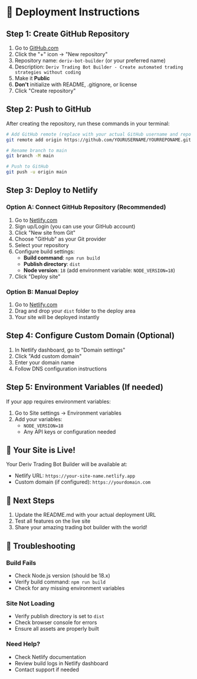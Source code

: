 # 🚀 Deployment Instructions

## Step 1: Create GitHub Repository

1. Go to [GitHub.com](https://github.com)
2. Click the "+" icon → "New repository"
3. Repository name: `deriv-bot-builder` (or your preferred name)
4. Description: `Deriv Trading Bot Builder - Create automated trading strategies without coding`
5. Make it **Public**
6. **Don't** initialize with README, .gitignore, or license
7. Click "Create repository"

## Step 2: Push to GitHub

After creating the repository, run these commands in your terminal:

```bash
# Add GitHub remote (replace with your actual GitHub username and repo name)
git remote add origin https://github.com/YOURUSERNAME/YOURREPONAME.git

# Rename branch to main
git branch -M main

# Push to GitHub
git push -u origin main
```

## Step 3: Deploy to Netlify

### Option A: Connect GitHub Repository (Recommended)

1. Go to [Netlify.com](https://netlify.com)
2. Sign up/Login (you can use your GitHub account)
3. Click "New site from Git"
4. Choose "GitHub" as your Git provider
5. Select your repository
6. Configure build settings:
   - **Build command**: `npm run build`
   - **Publish directory**: `dist`
   - **Node version**: `18` (add environment variable: `NODE_VERSION=18`)
7. Click "Deploy site"

### Option B: Manual Deploy

1. Go to [Netlify.com](https://netlify.com)
2. Drag and drop your `dist` folder to the deploy area
3. Your site will be deployed instantly

## Step 4: Configure Custom Domain (Optional)

1. In Netlify dashboard, go to "Domain settings"
2. Click "Add custom domain"
3. Enter your domain name
4. Follow DNS configuration instructions

## Step 5: Environment Variables (If needed)

If your app requires environment variables:
1. Go to Site settings → Environment variables
2. Add your variables:
   - `NODE_VERSION=18`
   - Any API keys or configuration needed

## 🎉 Your Site is Live!

Your Deriv Trading Bot Builder will be available at:
- Netlify URL: `https://your-site-name.netlify.app`
- Custom domain (if configured): `https://yourdomain.com`

## 📝 Next Steps

1. Update the README.md with your actual deployment URL
2. Test all features on the live site
3. Share your amazing trading bot builder with the world!

## 🔧 Troubleshooting

### Build Fails
- Check Node.js version (should be 18.x)
- Verify build command: `npm run build`
- Check for any missing environment variables

### Site Not Loading
- Verify publish directory is set to `dist`
- Check browser console for errors
- Ensure all assets are properly built

### Need Help?
- Check Netlify documentation
- Review build logs in Netlify dashboard
- Contact support if needed
